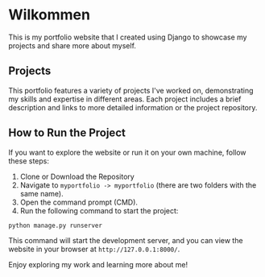 # Wilkommen

This is my portfolio website that I created using Django to showcase my projects and share more about myself.

## Projects

This portfolio features a variety of projects I've worked on, demonstrating my skills and expertise in different areas. Each project includes a brief description and links to more detailed information or the project repository.

## How to Run the Project

If you want to explore the website or run it on your own machine, follow these steps:

1. Clone or Download the Repository
2. Navigate to `myportfolio -> myportfolio` (there are two folders with the same name).
3. Open the command prompt (CMD).
4. Run the following command to start the project:

```bash
python manage.py runserver
```

This command will start the development server, and you can view the website in your browser at `http://127.0.0.1:8000/`.

Enjoy exploring my work and learning more about me!
